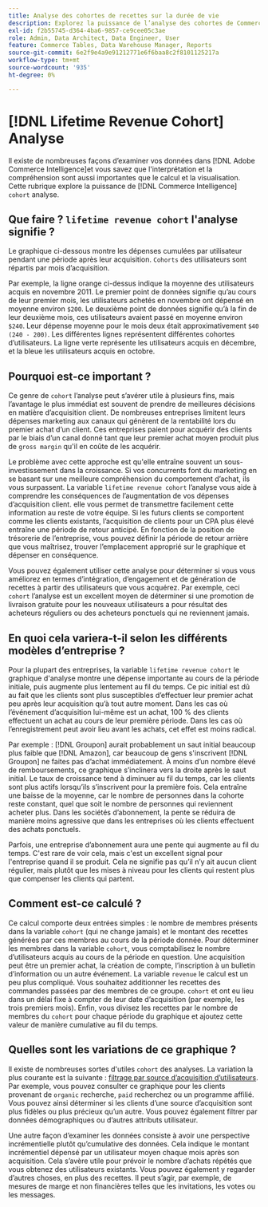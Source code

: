 ```yaml
---
title: Analyse des cohortes de recettes sur la durée de vie
description: Explorez la puissance de l’analyse des cohortes de Commerce Intelligence.
exl-id: f2b55745-d364-4ba6-9857-ce9cee05c3ae
role: Admin, Data Architect, Data Engineer, User
feature: Commerce Tables, Data Warehouse Manager, Reports
source-git-commit: 6e2f9e4a9e91212771e6f6baa8c2f8101125217a
workflow-type: tm+mt
source-wordcount: '935'
ht-degree: 0%

---
```


# [!DNL Lifetime Revenue Cohort] Analyse

Il existe de nombreuses façons d’examiner vos données dans [!DNL Adobe Commerce Intelligence]et vous savez que l&#39;interprétation et la compréhension sont aussi importantes que le calcul et la visualisation. Cette rubrique explore la puissance de [!DNL Commerce Intelligence] `cohort` analyse.

## Que faire ? `lifetime revenue cohort` l&#39;analyse signifie ?

Le graphique ci-dessous montre les dépenses cumulées par utilisateur pendant une période après leur acquisition. `Cohorts` des utilisateurs sont répartis par mois d’acquisition.

Par exemple, la ligne orange ci-dessus indique la moyenne des utilisateurs acquis en novembre 2011. Le premier point de données signifie qu’au cours de leur premier mois, les utilisateurs achetés en novembre ont dépensé en moyenne environ `$200`. Le deuxième point de données signifie qu’à la fin de leur deuxième mois, ces utilisateurs avaient passé en moyenne environ `$240`. Leur dépense moyenne pour le mois deux était approximativement `$40 (240 - 200)`. Les différentes lignes représentent différentes cohortes d’utilisateurs. La ligne verte représente les utilisateurs acquis en décembre, et la bleue les utilisateurs acquis en octobre.

## Pourquoi est-ce important ?

Ce genre de `cohort` l’analyse peut s’avérer utile à plusieurs fins, mais l’avantage le plus immédiat est souvent de prendre de meilleures décisions en matière d’acquisition client. De nombreuses entreprises limitent leurs dépenses marketing aux canaux qui génèrent de la rentabilité lors du premier achat d’un client. Ces entreprises paient pour acquérir des clients par le biais d’un canal donné tant que leur premier achat moyen produit plus de `gross margin` qu&#39;il en coûte de les acquérir.

Le problème avec cette approche est qu&#39;elle entraîne souvent un sous-investissement dans la croissance. Si vos concurrents font du marketing en se basant sur une meilleure compréhension du comportement d’achat, ils vous surpassent. La variable `lifetime revenue cohort` l’analyse vous aide à comprendre les conséquences de l’augmentation de vos dépenses d’acquisition client. elle vous permet de transmettre facilement cette information au reste de votre équipe. Si les futurs clients se comportent comme les clients existants, l’acquisition de clients pour un CPA plus élevé entraîne une période de retour anticipé. En fonction de la position de trésorerie de l’entreprise, vous pouvez définir la période de retour arrière que vous maîtrisez, trouver l’emplacement approprié sur le graphique et dépenser en conséquence.

Vous pouvez également utiliser cette analyse pour déterminer si vous vous améliorez en termes d’intégration, d’engagement et de génération de recettes à partir des utilisateurs que vous acquérez. Par exemple, ceci `cohort` l’analyse est un excellent moyen de déterminer si une promotion de livraison gratuite pour les nouveaux utilisateurs a pour résultat des acheteurs réguliers ou des acheteurs ponctuels qui ne reviennent jamais.

## En quoi cela variera-t-il selon les différents modèles d’entreprise ?

Pour la plupart des entreprises, la variable `lifetime revenue cohort` le graphique d&#39;analyse montre une dépense importante au cours de la période initiale, puis augmente plus lentement au fil du temps. Ce pic initial est dû au fait que les clients sont plus susceptibles d’effectuer leur premier achat peu après leur acquisition qu’à tout autre moment. Dans les cas où l’événement d’acquisition lui-même est un achat, 100 % des clients effectuent un achat au cours de leur première période. Dans les cas où l’enregistrement peut avoir lieu avant les achats, cet effet est moins radical.

Par exemple : [!DNL Groupon] aurait probablement un saut initial beaucoup plus faible que [!DNL Amazon], car beaucoup de gens s&#39;inscrivent [!DNL Groupon] ne faites pas d’achat immédiatement. À moins d’un nombre élevé de remboursements, ce graphique s’inclinera vers la droite après le saut initial. Le taux de croissance tend à diminuer au fil du temps, car les clients sont plus actifs lorsqu’ils s’inscrivent pour la première fois. Cela entraîne une baisse de la moyenne, car le nombre de personnes dans la cohorte reste constant, quel que soit le nombre de personnes qui reviennent acheter plus. Dans les sociétés d’abonnement, la pente se réduira de manière moins agressive que dans les entreprises où les clients effectuent des achats ponctuels.

Parfois, une entreprise d’abonnement aura une pente qui augmente au fil du temps. C&#39;est rare de voir cela, mais c&#39;est un excellent signal pour l&#39;entreprise quand il se produit. Cela ne signifie pas qu’il n’y ait aucun client régulier, mais plutôt que les mises à niveau pour les clients qui restent plus que compenser les clients qui partent.

## Comment est-ce calculé ?

Ce calcul comporte deux entrées simples : le nombre de membres présents dans la variable `cohort` (qui ne change jamais) et le montant des recettes générées par ces membres au cours de la période donnée. Pour déterminer les membres dans la variable `cohort`, vous comptabilisez le nombre d’utilisateurs acquis au cours de la période en question. Une acquisition peut être un premier achat, la création de compte, l’inscription à un bulletin d’information ou un autre événement. La variable `revenue` le calcul est un peu plus compliqué. Vous souhaitez additionner les recettes des commandes passées par des membres de ce groupe. `cohort` et ont eu lieu dans un délai fixe à compter de leur date d’acquisition (par exemple, les trois premiers mois). Enfin, vous divisez les recettes par le nombre de membres du `cohort` pour chaque période du graphique et ajoutez cette valeur de manière cumulative au fil du temps.

## Quelles sont les variations de ce graphique ?

Il existe de nombreuses sortes d&#39;utiles `cohort` des analyses. La variation la plus courante est la suivante : [filtrage par source d’acquisition d’utilisateurs](../analysis/most-value-source-channel.md). Par exemple, vous pouvez consulter ce graphique pour les clients provenant de `organic` recherche, `paid` recherchez ou un programme affilié. Vous pouvez ainsi déterminer si les clients d’une source d’acquisition sont plus fidèles ou plus précieux qu’un autre. Vous pouvez également filtrer par données démographiques ou d’autres attributs utilisateur.

Une autre façon d’examiner les données consiste à avoir une perspective incrémentielle plutôt qu’cumulative des données. Cela indique le montant incrémentiel dépensé par un utilisateur moyen chaque mois après son acquisition. Cela s’avère utile pour prévoir le nombre d’achats répétés que vous obtenez des utilisateurs existants. Vous pouvez également y regarder d’autres choses, en plus des recettes. Il peut s’agir, par exemple, de mesures de marge et non financières telles que les invitations, les votes ou les messages.
